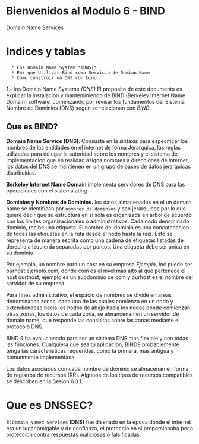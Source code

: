 Bienvenidos al Modulo 6 - BIND 
==================================

 Domain Name Services


Indices y tablas
==================

      * Los Domain Name System *(DNS)*
      * Por que Utilizar Bind como Servicio de Domian Name
      * Como construir un DNS con bind


1.- los Domain Name Systems *(DNS)*
El proposito de este documento es explicar la instalacion y mantenimiendo de BIND (Berkeley Internet Name Domain) software. comenzando por revisar los fundamentos del Sistema Nombre de Dominios (DNS) segun se relacionan con *BIND*.

**Que es BIND?**
-----------------	
**Domain Name Service (DNS)**: Consuste en la sintaxis para especificar los nombres de las entidades en el internet de forma Jerarquica, las reglas utilizadas para delegar la autoridad sobre los nombres y el sistema de implementacion que en realidad asigna nombres  a direcciones de internet, los datos del DNS se mantienen en un grupo de bases de datos jerarquicas distribuidas.

**Berkeley Internet Name Domain** implementa servidores de DNS para las operaciones con el sistema ating 

**Dominios y Nombres de Dominios.**
los datos almacenados en el un domain name se identifican por `nombres de dominios` y son jerarquicos por lo que quiere decir que su estructura en si sola es organizada en arbol de acuerdo con los limites organizacionales o administrativos. Cada nodo denominado dominio, recibe una etiqueta. El nombre del dominio es una concatenacion de todas las etiquetas en la ruta desde el nodo hasta la raiz.
Esto se representa de manera escrita como una cadena de etiquetas listadas de derecha a izquierda separadas por puntos. Una etiqueta debe ser unica en su dominio.

Por ejemplo, un nombre para un host en su empresa *Ejemplo, Inc* puede ser ourhost.ejemplo.com, donde com es el nivel mas alto al que pertenece el host ourthost, ejemplo es un subdominio de com y ourhost es el nombre del servidor de su empresa 

Para fines administrativo, el espacio de nombres se divide en areas denominadas zonas, cada una de las cuales comienza en un nodo y extendiendose hacia los nodos de abajo hacia los nodos donde comienzan otras zonas, los datos de cada zona, se almancenan en un servidor de domain name, que responde las consultas sobre las zonas mediante el protocolo DNS.

BIND 9 ha evolucionado para ser un sistema DNS mas flexible y con todas las funciones. Cualquiera que sea tu aplicacion, BIND9 probablemente tenga las caracteristicas requeridas. como la primera, mas antigua y comunmente implementada.

Los datos asociados con cada nombre de dominio se almacenan en forma de registros de recursos (RR). Algunos de los tipos de recursos compatibles se describen en la Sesion 6.3.1.

 

Que es **DNSSEC**?
==================
El `Domain Named Services` **(DNS)** fue disenado en la epoca donde el internet era un lugar amigable y de confianza, el protocolo en si proporsionaba poca proteccion contra respuestas maliciosas o falsificadas.



